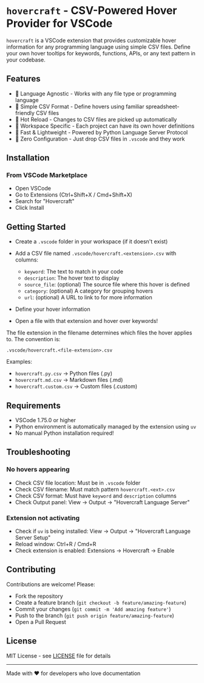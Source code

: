# `hovercraft` - CSV-Powered Hover Provider for VSCode

`hovercraft` is a VSCode extension that provides customizable hover information for any programming
language using simple CSV files. Define your own hover tooltips for keywords, functions, APIs, or
any text pattern in your codebase.

## Features

- 🎯 Language Agnostic - Works with any file type or programming language
- 📝 Simple CSV Format - Define hovers using familiar spreadsheet-friendly CSV files
- 🔄 Hot Reload - Changes to CSV files are picked up automatically
- 🏢 Workspace Specific - Each project can have its own hover definitions
- 🚀 Fast & Lightweight - Powered by Python Language Server Protocol
- 🔧 Zero Configuration - Just drop CSV files in `.vscode` and they work

## Installation

### From VSCode Marketplace

- Open VSCode
- Go to Extensions (Ctrl+Shift+X / Cmd+Shift+X)
- Search for "Hovercraft"
- Click Install

## Getting Started

- Create a `.vscode` folder in your workspace (if it doesn't exist)
- Add a CSV file named `.vscode/hovercraft.<extension>.csv` with columns:

  - `keyword`: The text to match in your code
  - `description`: The hover text to display
  - `source_file`: (optional) The source file where this hover is defined
  - `category`: (optional) A category for grouping hovers
  - `url`: (optional) A URL to link to for more information

- Define your hover information
- Open a file with that extension and hover over keywords!

The file extension in the filename determines which files the hover applies to. The convention is:

```plaintext
.vscode/hovercraft.<file-extension>.csv
```

Examples:

- `hovercraft.py.csv` → Python files (.py)
- `hovercraft.md.csv` → Markdown files (.md)
- `hovercraft.custom.csv` → Custom files (.custom)

## Requirements

- VSCode 1.75.0 or higher
- Python environment is automatically managed by the extension using `uv`
- No manual Python installation required!

## Troubleshooting

### No hovers appearing

- Check CSV file location: Must be in `.vscode` folder
- Check CSV filename: Must match pattern `hovercraft.<ext>.csv`
- Check CSV format: Must have `keyword` and `description` columns
- Check Output panel: View → Output → "Hovercraft Language Server"

### Extension not activating

- Check if `uv` is being installed: View → Output → "Hovercraft Language Server Setup"
- Reload window: Ctrl+R / Cmd+R
- Check extension is enabled: Extensions → Hovercraft → Enable

## Contributing

Contributions are welcome! Please:

- Fork the repository
- Create a feature branch (`git checkout -b feature/amazing-feature`)
- Commit your changes (`git commit -m 'Add amazing feature'`)
- Push to the branch (`git push origin feature/amazing-feature`)
- Open a Pull Request

## License

MIT License - see [LICENSE](./LICENSE) file for details

---

Made with ❤️ for developers who love documentation
